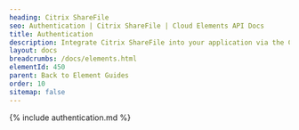 ```yaml
---
heading: Citrix ShareFile
seo: Authentication | Citrix ShareFile | Cloud Elements API Docs
title: Authentication
description: Integrate Citrix ShareFile into your application via the Cloud Elements APIs.
layout: docs
breadcrumbs: /docs/elements.html
elementId: 450
parent: Back to Element Guides
order: 10
sitemap: false
---
```


{% include authentication.md %}
